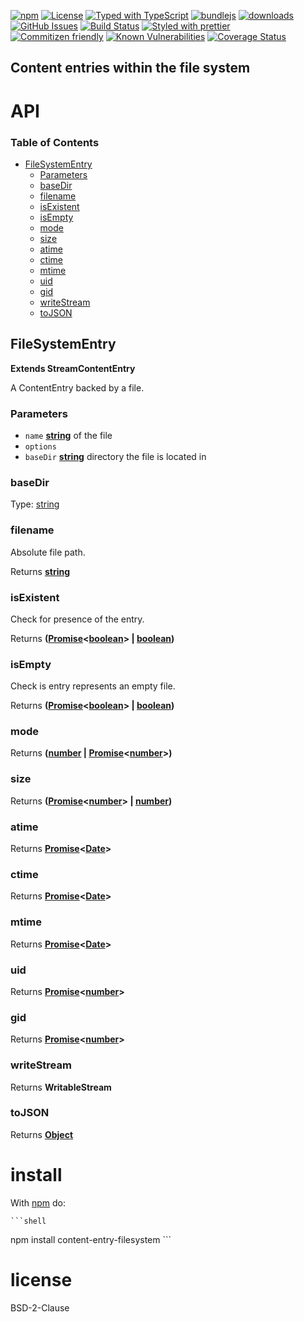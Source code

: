 [![npm](https://img.shields.io/npm/v/content-entry-filesystem.svg)](https://www.npmjs.com/package/content-entry-filesystem)
[![License](https://img.shields.io/badge/License-0BSD-blue.svg)](https://spdx.org/licenses/0BSD.html)
[![Typed with TypeScript](https://flat.badgen.net/badge/icon/Typed?icon=typescript\&label\&labelColor=blue\&color=555555)](https://typescriptlang.org)
[![bundlejs](https://deno.bundlejs.com/?q=content-entry-filesystem\&badge=detailed)](https://bundlejs.com/?q=content-entry-filesystem)
[![downloads](http://img.shields.io/npm/dm/content-entry-filesystem.svg?style=flat-square)](https://npmjs.org/package/content-entry-filesystem)
[![GitHub Issues](https://img.shields.io/github/issues/arlac77/content-entry-filesystem.svg?style=flat-square)](https://github.com/arlac77/content-entry-filesystem/issues)
[![Build Status](https://img.shields.io/endpoint.svg?url=https%3A%2F%2Factions-badge.atrox.dev%2Farlac77%2Fcontent-entry-filesystem%2Fbadge\&style=flat)](https://actions-badge.atrox.dev/arlac77/content-entry-filesystem/goto)
[![Styled with prettier](https://img.shields.io/badge/styled_with-prettier-ff69b4.svg)](https://github.com/prettier/prettier)
[![Commitizen friendly](https://img.shields.io/badge/commitizen-friendly-brightgreen.svg)](http://commitizen.github.io/cz-cli/)
[![Known Vulnerabilities](https://snyk.io/test/github/arlac77/content-entry-filesystem/badge.svg)](https://snyk.io/test/github/arlac77/content-entry-filesystem)
[![Coverage Status](https://coveralls.io/repos/arlac77/content-entry-filesystem/badge.svg)](https://coveralls.io/github/arlac77/content-entry-filesystem)

## Content entries within the file system

# API

<!-- Generated by documentation.js. Update this documentation by updating the source code. -->

### Table of Contents

*   [FileSystemEntry](#filesystementry)
    *   [Parameters](#parameters)
    *   [baseDir](#basedir)
    *   [filename](#filename)
    *   [isExistent](#isexistent)
    *   [isEmpty](#isempty)
    *   [mode](#mode)
    *   [size](#size)
    *   [atime](#atime)
    *   [ctime](#ctime)
    *   [mtime](#mtime)
    *   [uid](#uid)
    *   [gid](#gid)
    *   [writeStream](#writestream)
    *   [toJSON](#tojson)

## FileSystemEntry

**Extends StreamContentEntry**

A ContentEntry backed by a file.

### Parameters

*   `name` **[string](https://developer.mozilla.org/docs/Web/JavaScript/Reference/Global_Objects/String)** of the file
*   `options` &#x20;
*   `baseDir` **[string](https://developer.mozilla.org/docs/Web/JavaScript/Reference/Global_Objects/String)** directory the file is located in

### baseDir

Type: [string](https://developer.mozilla.org/docs/Web/JavaScript/Reference/Global_Objects/String)

### filename

Absolute file path.

Returns **[string](https://developer.mozilla.org/docs/Web/JavaScript/Reference/Global_Objects/String)**&#x20;

### isExistent

Check for presence of the entry.

Returns **([Promise](https://developer.mozilla.org/docs/Web/JavaScript/Reference/Global_Objects/Promise)<[boolean](https://developer.mozilla.org/docs/Web/JavaScript/Reference/Global_Objects/Boolean)> | [boolean](https://developer.mozilla.org/docs/Web/JavaScript/Reference/Global_Objects/Boolean))**&#x20;

### isEmpty

Check is entry represents an empty file.

Returns **([Promise](https://developer.mozilla.org/docs/Web/JavaScript/Reference/Global_Objects/Promise)<[boolean](https://developer.mozilla.org/docs/Web/JavaScript/Reference/Global_Objects/Boolean)> | [boolean](https://developer.mozilla.org/docs/Web/JavaScript/Reference/Global_Objects/Boolean))**&#x20;

### mode

Returns **([number](https://developer.mozilla.org/docs/Web/JavaScript/Reference/Global_Objects/Number) | [Promise](https://developer.mozilla.org/docs/Web/JavaScript/Reference/Global_Objects/Promise)<[number](https://developer.mozilla.org/docs/Web/JavaScript/Reference/Global_Objects/Number)>)**&#x20;

### size

Returns **([Promise](https://developer.mozilla.org/docs/Web/JavaScript/Reference/Global_Objects/Promise)<[number](https://developer.mozilla.org/docs/Web/JavaScript/Reference/Global_Objects/Number)> | [number](https://developer.mozilla.org/docs/Web/JavaScript/Reference/Global_Objects/Number))**&#x20;

### atime

Returns **[Promise](https://developer.mozilla.org/docs/Web/JavaScript/Reference/Global_Objects/Promise)<[Date](https://developer.mozilla.org/docs/Web/JavaScript/Reference/Global_Objects/Date)>**&#x20;

### ctime

Returns **[Promise](https://developer.mozilla.org/docs/Web/JavaScript/Reference/Global_Objects/Promise)<[Date](https://developer.mozilla.org/docs/Web/JavaScript/Reference/Global_Objects/Date)>**&#x20;

### mtime

Returns **[Promise](https://developer.mozilla.org/docs/Web/JavaScript/Reference/Global_Objects/Promise)<[Date](https://developer.mozilla.org/docs/Web/JavaScript/Reference/Global_Objects/Date)>**&#x20;

### uid

Returns **[Promise](https://developer.mozilla.org/docs/Web/JavaScript/Reference/Global_Objects/Promise)<[number](https://developer.mozilla.org/docs/Web/JavaScript/Reference/Global_Objects/Number)>**&#x20;

### gid

Returns **[Promise](https://developer.mozilla.org/docs/Web/JavaScript/Reference/Global_Objects/Promise)<[number](https://developer.mozilla.org/docs/Web/JavaScript/Reference/Global_Objects/Number)>**&#x20;

### writeStream

Returns **WritableStream**&#x20;

### toJSON

Returns **[Object](https://developer.mozilla.org/docs/Web/JavaScript/Reference/Global_Objects/Object)**&#x20;

# install

With [npm](http://npmjs.org) do:

    ```shell

npm install content-entry-filesystem
\`\`\`

# license

BSD-2-Clause
